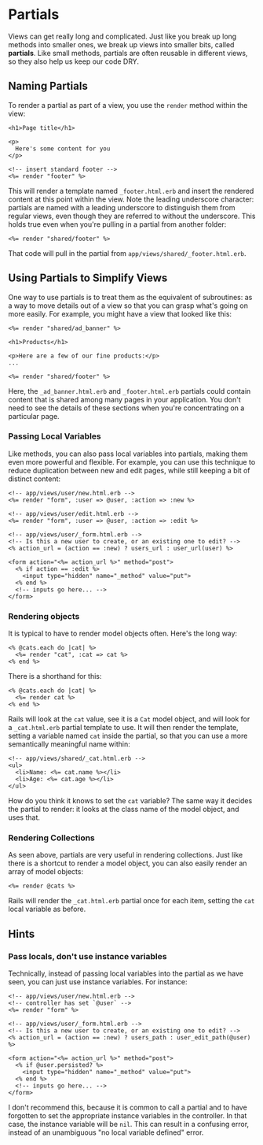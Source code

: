 # Partials

Views can get really long and complicated. Just like you break up long
methods into smaller ones, we break up views into smaller bits, called
**partials**. Like small methods, partials are often reusable in
different views, so they also help us keep our code DRY.

## Naming Partials

To render a partial as part of a view, you use the `render` method
within the view:

```html+erb
<h1>Page title</h1>

<p>
  Here's some content for you
</p>

<!-- insert standard footer -->
<%= render "footer" %>
```

This will render a template named `_footer.html.erb` and insert the
rendered content at this point within the view. Note the leading
underscore character: partials are named with a leading underscore to
distinguish them from regular views, even though they are referred to
without the underscore. This holds true even when you're pulling in a
partial from another folder:

```html+erb
<%= render "shared/footer" %>
```

That code will pull in the partial from
`app/views/shared/_footer.html.erb`.

## Using Partials to Simplify Views

One way to use partials is to treat them as the equivalent of
subroutines: as a way to move details out of a view so that you can
grasp what's going on more easily. For example, you might have a view
that looked like this:

```html+erb
<%= render "shared/ad_banner" %>

<h1>Products</h1>

<p>Here are a few of our fine products:</p>
...

<%= render "shared/footer" %>
```

Here, the `_ad_banner.html.erb` and `_footer.html.erb` partials could
contain content that is shared among many pages in your
application. You don't need to see the details of these sections when
you're concentrating on a particular page.

### Passing Local Variables

Like methods, you can also pass local variables into partials, making
them even more powerful and flexible. For example, you can use this
technique to reduce duplication between new and edit pages, while
still keeping a bit of distinct content:

```html+erb
<!-- app/views/user/new.html.erb -->
<%= render "form", :user => @user, :action => :new %>

<!-- app/views/user/edit.html.erb -->
<%= render "form", :user => @user, :action => :edit %>

<!-- app/views/user/_form.html.erb -->
<!-- Is this a new user to create, or an existing one to edit? -->
<% action_url = (action == :new) ? users_url : user_url(user) %>

<form action="<%= action_url %>" method="post">
  <% if action == :edit %>
    <input type="hidden" name="_method" value="put">
  <% end %>
  <!-- inputs go here... -->
</form>
```

### Rendering objects

It is typical to have to render model objects often. Here's the long
way:

```html+erb
<% @cats.each do |cat| %>
  <%= render "cat", :cat => cat %>
<% end %>
```

There is a shorthand for this:

```html+erb
<% @cats.each do |cat| %>
  <%= render cat %>
<% end %>
```

Rails will look at the `cat` value, see it is a `Cat` model object,
and will look for a `_cat.html.erb` partial template to use. It will
then render the template, setting a variable named `cat` inside the
partial, so that you can use a more semantically meaningful name
within:

```html+erb
<!-- app/views/shared/_cat.html.erb -->
<ul>
  <li>Name: <%= cat.name %></li>
  <li>Age: <%= cat.age %></li>
</ul>
```

How do you think it knows to set the `cat` variable? The same way it
decides the partial to render: it looks at the class name of the model
object, and uses that.

### Rendering Collections

As seen above, partials are very useful in rendering collections. Just
like there is a shortcut to render a model object, you can also easily
render an array of model objects:

```html+erb
<%= render @cats %>
```

Rails will render the `_cat.html.erb` partial once for each item,
setting the `cat` local variable as before.

## Hints

### Pass locals, don't use instance variables

Technically, instead of passing local variables into the partial as we
have seen, you can just use instance variables. For
instance:

```html+erb
<!-- app/views/user/new.html.erb -->
<!-- controller has set `@user` -->
<%= render "form" %>

<!-- app/views/user/_form.html.erb -->
<!-- Is this a new user to create, or an existing one to edit? -->
<% action_url = (action == :new) ? users_path : user_edit_path(@user) %>

<form action="<%= action_url %>" method="post">
  <% if @user.persisted? %>
    <input type="hidden" name="_method" value="put">
  <% end %>
  <!-- inputs go here... -->
</form>
```

I don't recommend this, because it is common to call a partial and to
have forgotten to set the appropriate instance variables in the
controller. In that case, the instance variable will be `nil`. This
can result in a confusing error, instead of an unambiguous "no local
variable defined" error.
